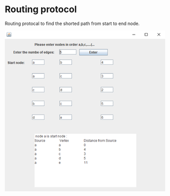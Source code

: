 # Routing protocol
Routing protocal to find the shorted path from start to end node.

![](routing/img/routing.PNG)
